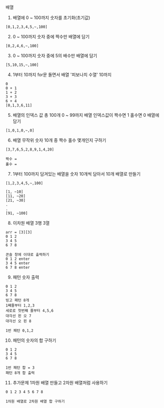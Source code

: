 배열

01. 배열에 0 ~ 100까지 숫자를 초기화(초기값)
```
[0,1,2,3,4,5,~,100]
```

02. 0 ~ 100까지 숫자 중에 짝수만 배열에 담기 
```
[0,2,4,6,~,100]
```

03. 0 ~ 100까지 숫자 중에 5의 배수만 배열에 담기
```
[5,10,15,~,100]
```

04. 1부터 10까지 for문 돌면서 배열 '피보나치 수열' 10까지

```
0
0 + 1
1 + 2
3 + 3
6 + 4
[0,1,3,6,11]
```
05. 배열의 인덱스 값 총 100개 0 ~ 99까지 배열
    인덱스값이 짝수면 1 홀수면 0 배열에 담기
```
[1,0,1,0,~,0]
```

06. 배열 무작위 숫자 10개 중 짝수 홀수 몇개인지 구하기
```
[3,7,6,5,2,8,9,1,4,20]

짝수 = 
홀수 =
```

07. 1부터 100까지 담겨있는 배열을 숫자 10개씩 담아서 10개 배열로 만들기
```
[1,2,3,4,5,~,100]

[1, ~10]
[11, ~20]
[21, ~30]
.
.
[91, ~100]
```

08. 이차원 배열 3행 3열
```
arr = [3][3]
0 1 2
3 4 5
6 7 8

콘솔 창에 이대로 출력하기
0 1 2 enter
3 4 5 enter
6 7 8 enter
```

09. 패턴 숫자 출력
```
0 1 2
3 4 5
6 7 8
빙고 패턴 8개
1째줄부터 1,2,3
세로로 첫번쨰 줄부터 4,5,6
대각선 왼 오 7
대각선 오 왼 8

1번 패턴 0,1,2
```

10. 패턴의 숫자의 합 구하기
```
0 1 2
3 4 5
6 7 8

1번 패턴 합 = 3
패턴 8개 합 출력
```

11. 추가문제 1차원 배열 만들고 2차원 배열처럼 사용하기 
```
0 1 2 3 4 5 6 7 8

1차원 배열로 2차원 배열 합 구하기

```